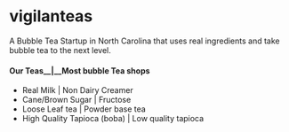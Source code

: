 # vigilanteas
A Bubble Tea Startup in North Carolina that uses real ingredients and take bubble tea to the next level.

####  Our Teas__|__Most bubble Tea shops
- Real Milk                     |   Non Dairy Creamer
- Cane/Brown Sugar              |  Fructose
- Loose Leaf tea                |  Powder base tea
- High Quality Tapioca (boba)   |  Low quality tapioca
